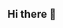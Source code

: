 ## Hi there 👋

<!--
**JaredStaiert/JaredStaiert** is a ✨ _special_ ✨ repository because its `README.md` (this file) appears on your GitHub profile.

- I mainly created this readme because it was listed in the instructions for me to get a student license for my favorite IDE!
- 🔭 I’m currently working on getting my second degree!
- 🌱 I’m currently learning about AVL trees, and entity-component-systems.
- I'm looking to start getting into hobby game development
- ⚡ Fun fact: I asked my girlfriend what she thought I should put as my fun-fact and she said "that you drive a mini-van".  I drive a mini-van.
-->
